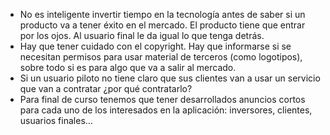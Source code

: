 - No es inteligente invertir tiempo en la tecnología antes de saber si un producto va a tener éxito en el mercado. El producto tiene que entrar por los ojos. Al usuario final le da igual lo que tenga detrás.
- Hay que tener cuidado con el copyright. Hay que informarse si se necesitan permisos para usar material de terceros (como logotipos), sobre todo si es para algo que va a salir al mercado.
- Si un usuario piloto no tiene claro que sus clientes van a usar un servicio que van a contratar ¿por qué contratarlo?
- Para final de curso tenemos que tener desarrollados anuncios cortos para cada uno de los interesados en la aplicación: inversores, clientes, usuarios finales…
